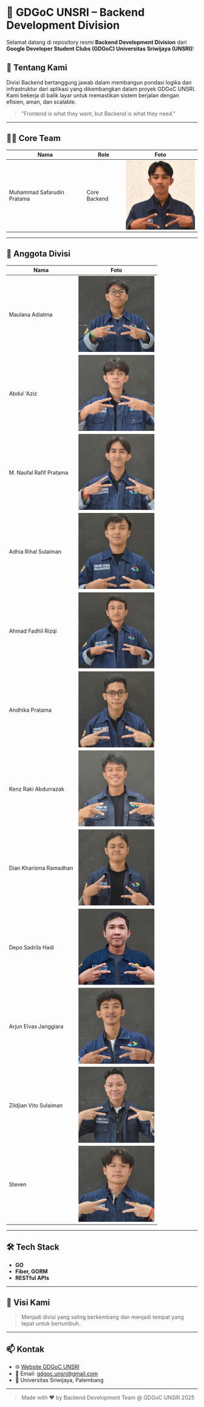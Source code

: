 # 🚀 GDGoC UNSRI – Backend Development Division

Selamat datang di repository resmi **Backend Development Division** dari **Google Developer Student Clubs (GDGoC) Universitas Sriwijaya (UNSRI)**!  


## 🧠 Tentang Kami

Divisi Backend bertanggung jawab dalam membangun pondasi logika dan infrastruktur dari aplikasi yang dikembangkan dalam proyek GDGoC UNSRI. Kami bekerja di balik layar untuk memastikan sistem berjalan dengan efisien, aman, dan scalable.

> "Frontend is what they want, but Backend is what they need."

---

## 🧑‍💻 Core Team

| Nama                      | Role        | Foto |
|---------------------------|-------------|------|
| Muhammad Safarudin Pratama | Core Backend | ![Safarudin](member/safar.png) |

---

## 👥 Anggota Divisi

| Nama                         | Foto |
|------------------------------|------|
| Maulana Adiatma              | ![Maulana](member/maulana.png) |
| Abdul 'Aziz                  | ![Aziz](member/abdul.png) |
| M. Naufal Rafif Pratama      | ![Naufal](member/naufal.png) |
| Adhia Rihal Sulaiman         | ![Adhia](member/rihal.png) |
| Ahmad Fadhil Rizqi           | ![Fadhil](member/fadhil.png) |
| Andhika Pratama              | ![Andhika](member/andhika.png) |
| Kenz Raki Abdurrazak         | ![Kenz](member/raki.png) |
| Dian Kharisma Ramadhan       | ![Dian](member/rama.png) |
| Depo Sadrila Hadi            | ![Depo](member/depo.png) |
| Arjun Elvas Janggiara        | ![Arjun](member/arjun.png) |
| Zildjian Vito Sulaiman       | ![Zildjian](member/vito.png) |
| Steven                       | ![Steven](member/steven.png) |


---

## 🛠️ Tech Stack

- **GO**
- **Fiber, GORM**
- **RESTful APIs**

---

## 🌱 Visi Kami

> Menjadi divisi yang saling berkembang dan menjadi tempat yang tepat untuk bertumbuh.



---

## 📫 Kontak

- 🌐 [Website GDGoC UNSRI](https://gdsc.community.dev/universitas-sriwijaya/)
- 📧 Email: gdgoc.unsri@gmail.com
- 📍 Universitas Sriwijaya, Palembang

---

> Made with ❤️ by Backend Development Team @ GDGoC UNSRI 2025
